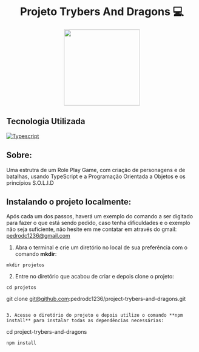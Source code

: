 <h1 align="center"> Projeto Trybers And Dragons 💻 </h1>

<div align="center">
<img src=https://i.imgur.com/4qpRMwT.png width="200px">
</div>

## Tecnologia Utilizada

<a href="https://www.typescriptlang.org/">
<img 
     src="https://img.shields.io/badge/typescript-3178C6?style=for-the-badge&logo=typescript&logoColor=fff&logoWidth=20"
     alt="Typescript"
/>
</a>

<h2 align="left"> Sobre: </h2>

<p> Uma estrutra de um Role Play Game, com criação de personagens e de batalhas, usando TypeScript e a Programação Orientada a Objetos e os princípios S.O.L.I.D
</p>

## Instalando o projeto localmente:
 
Após cada um dos passos, haverá um exemplo do comando a ser digitado para fazer o que está sendo pedido, caso tenha dificuldades e o exemplo não seja suficiente, não hesite em me contatar em através do gmail: pedrodc1236@gmail.com 

1. Abra o terminal e crie um diretório no local de sua preferência com o comando **mkdir**:
  ```
  mkdir projetos
  ```
2. Entre no diretório que acabou de criar e depois clone o projeto:
  ```
  cd projetos
  ```
  git clone git@github.com:pedrodc1236/project-trybers-and-dragons.git
  ```
  
3. Acesse o diretório do projeto e depois utilize o comando **npm install** para instalar todas as dependências necessárias:
  ```
  cd project-trybers-and-dragons
  ```
  npm install
  ```
